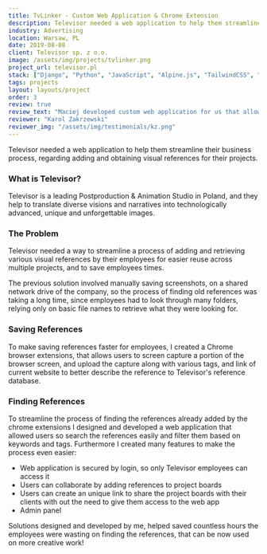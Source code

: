 ```yaml
---
title: TvLinker - Custom Web Application & Chrome Extension
description: Televisor needed a web application to help them streamline their business process, regarding adding and obtaining visual references for their projects.
industry: Advertising
location: Warsaw, PL
date: 2019-08-08
client: Televisor sp. z o.o.
image: /assets/img/projects/tvlinker.png
project_url: televisor.pl
stack: ["Django", "Python", "JavaScript", "Alpine.js", "TailwindCSS", "TailwindUI"]
tags: projects
layout: layouts/project
order: 3
review: true
review_text: "Maciej developed custom web application for us that allowed us to streamline a cumbersome processes and save hundreds of hours of our employees. He designed and developed the application based on our specifications and quickly adapted to any changes in requirements. I highly recommend him for your next project."
reviewer: "Karol Zakrzewski"
reviewer_img: "/assets/img/testimonials/kz.png"
---
```

Televisor needed a web application to help them streamline their business process, regarding adding and obtaining visual references for their projects.

### What is Televisor?

Televisor is a leading Postproduction & Animation Studio in Poland, and they help to translate diverse visions and narratives into technologically advanced, unique and unforgettable images.

### The Problem

Televisor needed a way to streamline a process of adding and retrieving various visual references by their employees for easier reuse across multiple projects, and to save employees times.

The previous solution involved manually saving screenshots, on a shared network drive of the company, so the process of finding old references was taking a long time, since employees had to look through many folders, relying only on basic file names to retrieve what they were looking for. 

### Saving References

To make saving references faster for employees, I created a Chrome browser extensions, that allows users to screen capture a portion of the browser screen, and upload the capture along with various tags, and link of current website to better describe the reference to Televisor's reference database.

### Finding References

To streamline the process of finding the references already added by the chrome extensions I designed and developed a web application that allowed users so search the references easily and filter them based on keywords and tags. Furthermore I created many features to make the process even easier:

*   Web application is secured by login, so only Televisor employees can access it
*   Users can collaborate by adding references to project boards
*   Users can create an unique link to share the project boards with their clients with out the need to give them access to the web app
*   Admin panel

Solutions designed and developed by me, helped saved countless hours the employees were wasting on finding the references, that can be now used on more creative work!